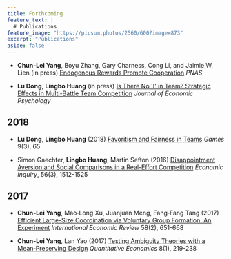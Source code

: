 ```yaml
---
title: Forthcoming
feature_text: |
  # Publications
feature_image: "https://picsum.photos/2560/600?image=873"
excerpt: "Publications"
aside: false
---
```



- **Chun-Lei Yang**, Boyu Zhang, Gary Charness, Cong Li, and Jaimie W. Lien (in press) [Endogenous Rewards Promote Cooperation](http://www.pnas.org/content/early/2018/09/14/1808241115) *PNAS*

- **Lu Dong**, **Lingbo Huang** (in press) [Is There No 'I' in Team? Strategic Effects in Multi-Battle Team Competition](http://doi.org/10.1016/j.joep.2018.04.007) *Journal of Economic Psychology*


## 2018

- **Lu Dong**, **Lingbo Huang** (2018) [Favoritism and Fairness in Teams](http://doi.org/10.3390/g9030065) *Games* 9(3), 65

- Simon Gaechter, **Lingbo Huang**, Martin Sefton (2016) [Disappointment Aversion and Social Comparisons in a Real-Effort Competition](https://doi.org/10.1111/ecin.12498) *Economic Inquiry*, 56(3), 1512-1525

## 2017

- **Chun‐Lei Yang**, Mao‐Long Xu, Juanjuan Meng, Fang‐Fang Tang (2017) [Efficient Large-Size Coordination via Voluntary Group Formation: An Experiment](https://doi.org/10.1111/iere.12230) *International Economic Review* 58(2), 651-668

- **Chun‐Lei Yang**, Lan Yao (2017) [Testing Ambiguity Theories with a Mean‐Preserving Design](https://doi.org/10.3982/QE460 ) *Quantitative Economics* 8(1), 219-238
